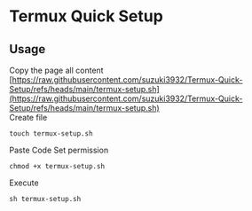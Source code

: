 # Termux Quick Setup
## Usage
Copy the page all content
[https://raw.githubusercontent.com/suzuki3932/Termux-Quick-Setup/refs/heads/main/termux-setup.sh](https://raw.githubusercontent.com/suzuki3932/Termux-Quick-Setup/refs/heads/main/termux-setup.sh)  
Create file
```
touch termux-setup.sh
```
Paste Code
Set permission
```
chmod +x termux-setup.sh
```
Execute
```
sh termux-setup.sh
```
